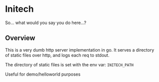 # Initech

So... what would you say you do here...?

## Overview

This is a very dumb http server implementation in go. It serves a directory of static files over http, and logs each req to stdout.

The directory of static files is set with the env var: `INITECH_PATH`

Useful for demo/helloworld purposes
